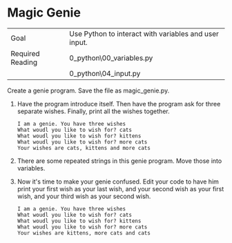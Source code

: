 # Magic Genie

|||
|---|---|
|Goal|Use Python to interact with variables and user input.|
|Required Reading| 0_python\00_variables.py|
||0_python\04_input.py|



Create a genie program. Save the file as magic_genie.py.

1. Have the program introduce itself. Then have the program ask for three separate wishes. Finally, print all the wishes together. 
      ```
      I am a genie. You have three wishes
      What woudl you like to wish for? cats
      What woudl you like to wish for? kittens
      What woudl you like to wish for? more cats
      Your wishes are cats, kittens and more cats
      ```
2. There are some repeated strings in this genie program. Move those into variables.

3. Now it's time to make your genie confused. Edit your code to have him print your first wish as your last wish, and your second wish as your first wish, and your third wish as your second wish. 
      ```
      I am a genie. You have three wishes
      What woudl you like to wish for? cats
      What woudl you like to wish for? kittens
      What woudl you like to wish for? more cats
      Your wishes are kittens, more cats and cats
      ```
